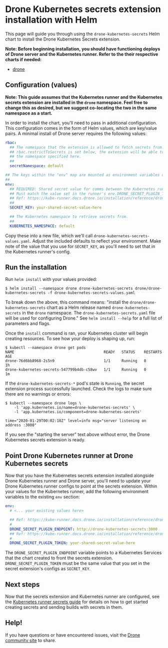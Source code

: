 # Drone Kubernetes secrets extension installation with Helm

This page will guide you through using the `drone-kubernetes-secrets` Helm chart to install the Drone Kubernetes Secrets extension.

**Note: Before beginning installation, you should have functioning deploys of Drone server and the Kubernetes runner. Refer to the their respective charts if needed:**

* [drone](../../drone/README.md)

## Configuration (values)

**Note: This guide assumes that the Kubernetes runner and the Kubernetes secrets extension are installed in the `drone` namespace. Feel free to change this as desired, but we suggest co-locating the two in the same namespace as a start.**

In order to install the chart, you'll need to pass in additional configuration. This configuration comes in the form of Helm values, which are key/value pairs. A minimal install of Drone server requires the following values:

```yaml
rbac:
  ## The namespace that the extension is allowed to fetch secrets from. Unless
  ## rbac.restrictToSecrets is set below, the extension will be able to pull all secrets in
  ## the namespace specified here.
  ##
  secretNamespace: default

## The keys within the "env" map are mounted as environment variables on the secrets extension pod.
##
env:
  ## REQUIRED: Shared secret value for comms between the Kubernetes runner and this secrets plugin.
  ## Must match the value set in the runner's env.DRONE_SECRET_PLUGIN_TOKEN.
  ## Ref: https://kube-runner.docs.drone.io/installation/reference/drone-secret-plugin-token/
  ##
  SECRET_KEY: your-shared-secret-value-here

  ## The Kubernetes namespace to retrieve secrets from.
  ##
  KUBERNETES_NAMESPACE: default
``` 

Copy these into a new file, which we'll call `drone-kubernetes-secrets-values.yaml`. Adjust the included defaults to reflect your environment. Make note of the value that you use for `SECRET_KEY`, as you'll need to set that in the Kubernetes runner's config.

## Run the installation

Run `helm install` with your values provided:

```console
$ helm install --namespace drone drone-kubernetes-secrets drone/drone-kubernetes-secrets -f drone-kubernetes-secrets-values.yaml
```

To break down the above, this command means: "install the `drone/drone-kubernetes-secrets` chart as a Helm release named `drone-kubernetes-secrets` in the `drone` namespace. The `drone-kubernetes-secrets.yaml` file will be used for configuring Drone." See `helm install --help` for a full list of parameters and flags.

Once the `install` command is ran, your Kubernetes cluster will begin creating resources. To see how your deploy is shaping up, run:

```console
$ kubectl --namespace drone get pods
NAME                                        READY   STATUS    RESTARTS   AGE
drone-76d6bb8968-2s5n9                      1/1     Running   0          1h
drone-kubernetes-secrets-547799b4db-c58wv   1/1     Running   0          1m
```

If the `drone-kubernetes-secrets-*` pod's state is `Running`, the secret extension process successfully launched. Check the logs to make sure there are no warnings or errors:

```console
$ kubectl --namespace drone logs \
    -l 'app.kubernetes.io/name=drone-kubernetes-secrets' \
    -l 'app.kubernetes.io/component=drone-kubernetes-secrets'

time="2020-01-29T00:02:18Z" level=info msg="server listening on address :3000"
```

If you see the "starting the server" text above without error, the Drone Kubernetes secrets extension is ready.

## Point Drone Kubernetes runner at Drone Kubernetes secrets

Now that you have the Kubernetes secrets extension installed alongside Drone Kubernetes runner and Drone server, you'll need to update your Drone Kubernetes runner configs to point at the secrets extension. Within your values for the Kubernetes runner, add the following environment variables to the existing `env` section:

```yaml
env:
  # <... your existing values here>

  ## Ref: https://kube-runner.docs.drone.io/installation/reference/drone-secret-plugin-endpoint/
  #
  DRONE_SECRET_PLUGIN_ENDPOINT: http://drone-kubernetes-secrets:3000
  ## Ref: https://kube-runner.docs.drone.io/installation/reference/drone-secret-plugin-token/
  #
  DRONE_SECRET_PLUGIN_TOKEN: your-shared-secret-value-here
```

The `DRONE_SECRET_PLUGIN_ENDPOINT` variable points to a Kubernetes Services that the chart created to front the secrets extension. `DRONE_SECRET_PLUGIN_TOKEN` must be the same value that you set in the secret extension's configs as `SECRET_KEY`.


## Next steps

Now that the secrets extension and Kubernetes runner are configured, see the [Kubernetes runner secrets guide](https://docs.drone.io/configure/secrets/external/kubernetes/) for details on how to get started creating secrets and sending builds with secrets in them.

## Help!

If you have questions or have encountered issues, visit the [Drone community site](https://discourse.drone.io/) to share.
